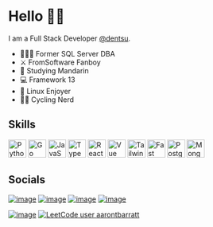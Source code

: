 # Hello 👋🏻

I am a Full Stack Developer [@dentsu](https://www.dentsu.com/).

- 👨🏻‍💻 Former SQL Server DBA
- ⚔️️ FromSoftware Fanboy
- 🐉 Studying Mandarin
- 💻 Framework 13
- 🐧 Linux Enjoyer
- 🚴🏻️ Cycling Nerd

## Skills

<a href="https://www.python.org/" target="_blank" rel="noreferrer"><img src="https://raw.githubusercontent.com/danielcranney/readme-generator/main/public/icons/skills/python-colored.svg" width="36" height="36" alt="Python" /></a>
<a href="https://go.dev/doc/" target="_blank" rel="noreferrer"><img src="https://raw.githubusercontent.com/danielcranney/readme-generator/main/public/icons/skills/go-colored.svg" width="36" height="36" alt="Go" /></a>
<a href="https://developer.mozilla.org/en-US/docs/Web/JavaScript" target="_blank" rel="noreferrer"><img src="https://raw.githubusercontent.com/danielcranney/readme-generator/main/public/icons/skills/javascript-colored.svg" width="36" height="36" alt="JavaScript" /></a>
<a href="https://www.typescriptlang.org/" target="_blank" rel="noreferrer"><img src="https://raw.githubusercontent.com/danielcranney/readme-generator/main/public/icons/skills/typescript-colored.svg" width="36" height="36" alt="TypeScript" /></a>
<a href="https://reactjs.org/" target="_blank" rel="noreferrer"><img src="https://raw.githubusercontent.com/danielcranney/readme-generator/main/public/icons/skills/react-colored.svg" width="36" height="36" alt="React" /></a>
<a href="https://vuejs.org/" target="_blank" rel="noreferrer"><img src="https://raw.githubusercontent.com/danielcranney/readme-generator/main/public/icons/skills/vuejs-colored.svg" width="36" height="36" alt="Vue" /></a>
<a href="https://tailwindcss.com/" target="_blank" rel="noreferrer"><img src="https://raw.githubusercontent.com/danielcranney/readme-generator/main/public/icons/skills/tailwindcss-colored.svg" width="36" height="36" alt="TailwindCSS" /></a>
<a href="https://fastapi.tiangolo.com/" target="_blank" rel="noreferrer"><img src="https://raw.githubusercontent.com/danielcranney/readme-generator/main/public/icons/skills/fastapi-colored.svg" width="36" height="36" alt="Fast API" /></a>
<a href="https://www.postgresql.org/" target="_blank" rel="noreferrer"><img src="https://raw.githubusercontent.com/danielcranney/readme-generator/main/public/icons/skills/postgresql-colored.svg" width="36" height="36" alt="PostgreSQL" /></a>
<a href="https://www.mongodb.com/" target="_blank" rel="noreferrer"><img src="https://raw.githubusercontent.com/danielcranney/readme-generator/main/public/icons/skills/mongodb-colored.svg" width="36" height="36" alt="MongoDB" /></a>

## Socials

[![image](https://img.shields.io/badge/LinkedIn-0077B5?style=for-the-badge&logo=linkedin&logoColor=white)](https://www.linkedin.com/in/aaron-barratt/) [![image](https://img.shields.io/badge/GitHub-100000?style=for-the-badge&logo=github&logoColor=white)](https://github.com/aarontbarratt) [![image](https://img.shields.io/badge/Twitter-1DA1F2?style=for-the-badge&logo=twitter&logoColor=white)](https://twitter.com/aarontbarratt) [![image](https://img.shields.io/badge/Instagram-E4405F?style=for-the-badge&logo=instagram&logoColor=white)](https://www.instagram.com/aarontbarratt/)

[![image](https://www.codewars.com/users/BanAaron/badges/small)](https://www.codewars.com/users/BanAaron/stats) [![LeetCode user aarontbarratt](https://img.shields.io/badge/dynamic/json?style=for-the-badge&labelColor=black&color=%23ffa116&label=Solved&query=solved&url=https%3A%2F%2Fleetcode-badge.vercel.app%2Fapi%2Fusers%2Faarontbarratt&logo=leetcode&logoColor=yellow)](https://leetcode.com/aarontbarratt/)

